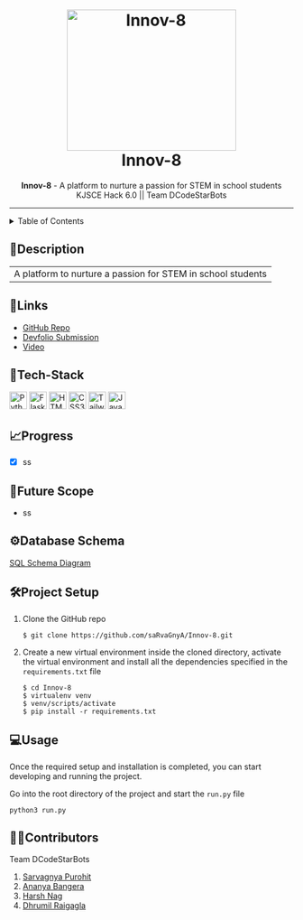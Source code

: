 <h1 align="center">
  <a href="https://github.com/saRvaGnyA/Innov-8">
    <img src="https://i.pinimg.com/originals/04/d4/50/04d45030af00b248e9cf11c9e9f0021c.gif" alt="Innov-8" width="300" height="250">
  </a>
  <br>
  Innov-8
</h1>
 
<div align="center">
   <strong>Innov-8</strong> - A platform to nurture a passion for STEM in school students <br>
  KJSCE Hack 6.0 || Team DCodeStarBots
</div>

<hr>

<details>
<summary>Table of Contents</summary>

- [Description](#description)
- [Links](#links)
- [Tech Stack](#tech-stack)
- [Progress](#progress)
- [Future Scope](#future-scope)
- [Database Schema](#database-schema)
- [Project Setup](#project-setup)
- [Usage](#usage)
- [Contributors](#contributors)

</details>

## 📝Description

<table>
  <tr>
    <td>
      A platform to nurture a passion for STEM in school students
    </td>
  </tr>
  </table>
  
## 🔗Links

- [GitHub Repo](https://github.com/saRvaGnyA/Innov-8)
- [Devfolio Submission]()
- [Video]()

## 🤖Tech-Stack
<a href="https://www.python.org/" title="Python"><img src="https://github.com/get-icon/geticon/raw/master/icons/python.svg" alt="Python" width="31px" height="31px"></a>
<a href="https://flask.palletsprojects.com/en/2.0.x/" title="Flask"><img src="https://github.com/get-icon/geticon/blob/master/icons/flask.svg" alt="Flask" width="31px" height="31px"></a>
<a href="https://www.w3.org/TR/html5/" title="HTML5"><img src="https://github.com/get-icon/geticon/raw/master/icons/html-5.svg" alt="HTML5" width="31px" height="31px"></a>
<a href="https://www.w3.org/TR/CSS/" title="CSS3"><img src="https://github.com/get-icon/geticon/raw/master/icons/css-3.svg" alt="CSS3" width="31px" height="31px"></a>
<a href="https://tailwindcss.com/" title="Tailwind"><img src="https://github.com/get-icon/geticon/blob/master/icons/tailwindcss-icon.svg" alt="Tailwind" width="31px" height="31px"></a>
<a href="https://developer.mozilla.org/en-US/docs/Web/JavaScript" title="JavaScript"><img src="https://github.com/get-icon/geticon/raw/master/icons/javascript.svg" alt="JavaScript" width="31px" height="31px"></a>

## 📈Progress

- [x] ss

## 🔮Future Scope

- ss

## ⚙Database Schema

[SQL Schema Diagram](https://drawsql.app/dcodestarbots/diagrams/innov-8)

## 🛠Project Setup

1. Clone the GitHub repo
   ```
   $ git clone https://github.com/saRvaGnyA/Innov-8.git
   ```
2. Create a new virtual environment inside the cloned directory, activate the virtual environment and install all the dependencies specified in the `requirements.txt` file
   ```
   $ cd Innov-8
   $ virtualenv venv
   $ venv/scripts/activate
   $ pip install -r requirements.txt
   ```

## 💻Usage

Once the required setup and installation is completed, you can start developing and running the project.

Go into the root directory of the project and start the `run.py` file
  ```
  python3 run.py
  ```

## 👩‍💻Contributors

Team DCodeStarBots

1. [Sarvagnya Purohit](https://github.com/saRvaGnyA)
2. [Ananya Bangera](https://github.com/ananya-bangera)
3. [Harsh Nag](https://github.com/Jigsaw-23122002)
4. [Dhrumil Raigagla](https://github.com/Dhrumil07)
